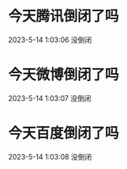 # 今天腾讯倒闭了吗

2023-5-14 1:03:06 没倒闭

# 今天微博倒闭了吗

2023-5-14 1:03:07 没倒闭

# 今天百度倒闭了吗

2023-5-14 1:03:08 没倒闭

